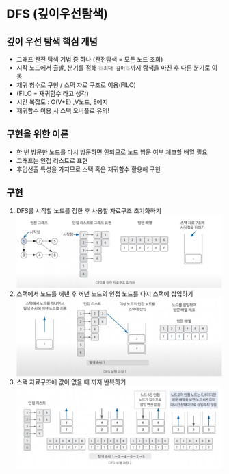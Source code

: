 # DFS (깊이우선탐색)

## 깊이 우선 탐색 핵심 개념
- 그래프 완전 탐색 기법 중 하나 (완전탐색 = 모든 노드 조회)
- 시작 노드에서 출발, 분기를 정해 💥`최대 깊이`💥까지 탐색을 마친 후 다른 분기로 이동
- 재귀 함수로 구현 / 스택 자료 구조로 이용(FILO)
- (FILO = 재귀함수 라고 생각)
- 시간 복잡도 : O(V+E) ,V노드, E에지
- 재귀함수 이용 시 스택 오버플로 유의!

## 구현을 위한 이론
- 한 번 방문한 노드를 다시 방문하면 안되므로 노드 방문 여부 체크할 배열 필요
- 그래프는 인접 리스트로 표현
- 후입선출 특성을 가지므로 스택 혹은 재귀함수 활용해 구현

## 구현
1. DFS를 시작할 노드를 정한 후 사용할 자료구조 초기화하기
![img.png](12_dfs_1.png)
2. 스택에서 노드를 꺼낸 후 꺼낸 노드의 인접 노드를 다시 스택에 삽입하기
![img.png](12_dfs_2.png)
3. 스택 자료구조에 값이 없을 때 까지 반복하기
![img.png](12_dfs_3.png)